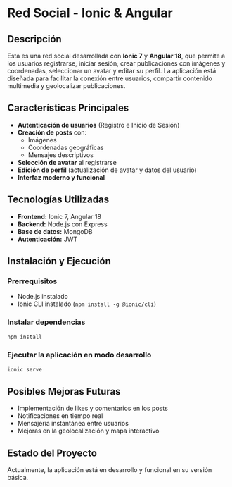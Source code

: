 # Red Social - Ionic & Angular

## Descripción
Esta es una red social desarrollada con **Ionic 7** y **Angular 18**, que permite a los usuarios registrarse, iniciar sesión, crear publicaciones con imágenes y coordenadas, seleccionar un avatar y editar su perfil. La aplicación está diseñada para facilitar la conexión entre usuarios, compartir contenido multimedia y geolocalizar publicaciones.

## Características Principales
- **Autenticación de usuarios** (Registro e Inicio de Sesión)
- **Creación de posts** con:
  - Imágenes
  - Coordenadas geográficas
  - Mensajes descriptivos
- **Selección de avatar** al registrarse
- **Edición de perfil** (actualización de avatar y datos del usuario)
- **Interfaz moderno y funcional**

## Tecnologías Utilizadas
- **Frontend:** Ionic 7, Angular 18
- **Backend:** Node.js con Express 
- **Base de datos:** MongoDB
- **Autenticación:** JWT

## Instalación y Ejecución
### Prerrequisitos
- Node.js instalado
- Ionic CLI instalado (`npm install -g @ionic/cli`)

### Instalar dependencias
```sh
npm install
```

### Ejecutar la aplicación en modo desarrollo
```sh
ionic serve
```

## Posibles Mejoras Futuras
- Implementación de likes y comentarios en los posts
- Notificaciones en tiempo real
- Mensajería instantánea entre usuarios
- Mejoras en la geolocalización y mapa interactivo

## Estado del Proyecto
Actualmente, la aplicación está en desarrollo y funcional en su versión básica.

